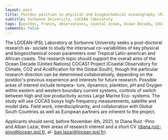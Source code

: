```yaml
---
layout: post
title: Postdoc position in physical and biogeochemical oceanography (Paris, France)
subtitle: Sorbonne University, LOCEAN laboratory
tags: [postdoc, France, observations, coastal ocean, Ocean Decade, COCAS project]
comments: false
---
```


The LOCEAN-IPSL Laboratory at Sorbonne University seeks a post-doctoral research as-
sociate to study the interanual co-variabilities of key physical and biogeochemical ocean
parameters over Tropical Latin-american and African coasts. The research topic should
support the overall aims of the Ocean Decade (United Nations) COCAS1 Project (Coastal
Observatory for Climate, CO2 and Acidification for the Global South), though the particular
research direction can be determined collaboratively, depending on the postdoc's previous
experience and interests for future research. Possible areas of interest include tempera-
ture, dynamics, plankton, pH and Oxygen within eastern and western boundary current
systems, controls of switch between high and low productivity across Large Marine Eco-
systems. The study will use COCAS buoys high-frequency measurements, satellite and
model data. Field work, interdisciplinarity, and collaboration with Global South Countries as
well as European partners are inherent to the project.

Applicants should send, before November 4th, 2021, to Diana Ruiz -Pino and Alban Lazar,
their areas of research interest and a short CV (diana.ruiz-pino@locean.ipsl.fr, al-
ban.lazar@locean.ipsl.fr).
